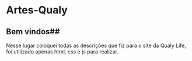# Artes-Qualy

## Bem vindos##

Nesse lugar coloquei todas as descrições que fiz para o site da Qualy Life, foi utilizado apenas html, css e js para realizar.
